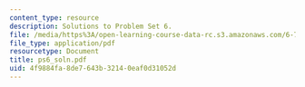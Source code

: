 ```yaml
---
content_type: resource
description: Solutions to Problem Set 6.
file: /media/https%3A/open-learning-course-data-rc.s3.amazonaws.com/6-777j-design-and-fabrication-of-microelectromechanical-devices-spring-2007/4f9884fa8de7643b32140eaf0d31052d_ps6_soln.pdf
file_type: application/pdf
resourcetype: Document
title: ps6_soln.pdf
uid: 4f9884fa-8de7-643b-3214-0eaf0d31052d
---
```

